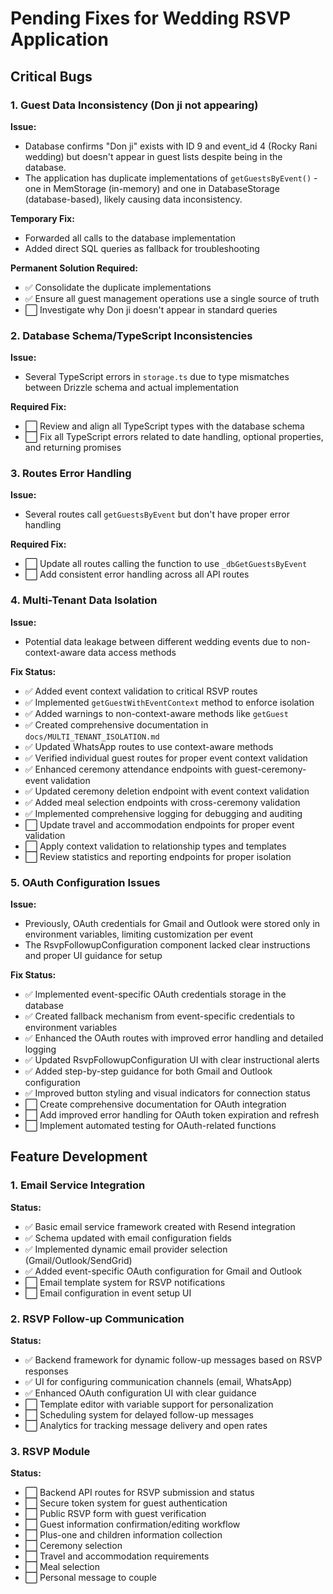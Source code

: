 # Pending Fixes for Wedding RSVP Application

## Critical Bugs

### 1. Guest Data Inconsistency (Don ji not appearing)

**Issue:** 
- Database confirms "Don ji" exists with ID 9 and event_id 4 (Rocky Rani wedding) but doesn't appear in guest lists despite being in the database.
- The application has duplicate implementations of `getGuestsByEvent()` - one in MemStorage (in-memory) and one in DatabaseStorage (database-based), likely causing data inconsistency.

**Temporary Fix:**
- Forwarded all calls to the database implementation 
- Added direct SQL queries as fallback for troubleshooting

**Permanent Solution Required:**
- ✅ Consolidate the duplicate implementations
- ✅ Ensure all guest management operations use a single source of truth
- ⬜ Investigate why Don ji doesn't appear in standard queries

### 2. Database Schema/TypeScript Inconsistencies

**Issue:**
- Several TypeScript errors in `storage.ts` due to type mismatches between Drizzle schema and actual implementation

**Required Fix:**
- ⬜ Review and align all TypeScript types with the database schema
- ⬜ Fix all TypeScript errors related to date handling, optional properties, and returning promises

### 3. Routes Error Handling

**Issue:**
- Several routes call `getGuestsByEvent` but don't have proper error handling

**Required Fix:**
- ⬜ Update all routes calling the function to use `_dbGetGuestsByEvent`
- ⬜ Add consistent error handling across all API routes

### 4. Multi-Tenant Data Isolation

**Issue:**
- Potential data leakage between different wedding events due to non-context-aware data access methods

**Fix Status:**
- ✅ Added event context validation to critical RSVP routes
- ✅ Implemented `getGuestWithEventContext` method to enforce isolation
- ✅ Added warnings to non-context-aware methods like `getGuest`
- ✅ Created comprehensive documentation in `docs/MULTI_TENANT_ISOLATION.md`
- ✅ Updated WhatsApp routes to use context-aware methods
- ✅ Verified individual guest routes for proper event context validation
- ✅ Enhanced ceremony attendance endpoints with guest-ceremony-event validation
- ✅ Updated ceremony deletion endpoint with event context validation
- ✅ Added meal selection endpoints with cross-ceremony validation
- ✅ Implemented comprehensive logging for debugging and auditing
- ⬜ Update travel and accommodation endpoints for proper event validation
- ⬜ Apply context validation to relationship types and templates
- ⬜ Review statistics and reporting endpoints for proper isolation

### 5. OAuth Configuration Issues

**Issue:**
- Previously, OAuth credentials for Gmail and Outlook were stored only in environment variables, limiting customization per event
- The RsvpFollowupConfiguration component lacked clear instructions and proper UI guidance for setup

**Fix Status:**
- ✅ Implemented event-specific OAuth credentials storage in the database
- ✅ Created fallback mechanism from event-specific credentials to environment variables
- ✅ Enhanced the OAuth routes with improved error handling and detailed logging
- ✅ Updated RsvpFollowupConfiguration UI with clear instructional alerts
- ✅ Added step-by-step guidance for both Gmail and Outlook configuration
- ✅ Improved button styling and visual indicators for connection status
- ⬜ Create comprehensive documentation for OAuth integration
- ⬜ Add improved error handling for OAuth token expiration and refresh
- ⬜ Implement automated testing for OAuth-related functions

## Feature Development

### 1. Email Service Integration

**Status:**
- ✅ Basic email service framework created with Resend integration
- ✅ Schema updated with email configuration fields
- ✅ Implemented dynamic email provider selection (Gmail/Outlook/SendGrid)
- ✅ Added event-specific OAuth configuration for Gmail and Outlook
- ⬜ Email template system for RSVP notifications
- ⬜ Email configuration in event setup UI

### 2. RSVP Follow-up Communication

**Status:**
- ✅ Backend framework for dynamic follow-up messages based on RSVP responses
- ✅ UI for configuring communication channels (email, WhatsApp)
- ✅ Enhanced OAuth configuration UI with clear guidance
- ⬜ Template editor with variable support for personalization
- ⬜ Scheduling system for delayed follow-up messages
- ⬜ Analytics for tracking message delivery and open rates

### 3. RSVP Module

**Status:**
- ⬜ Backend API routes for RSVP submission and status
- ⬜ Secure token system for guest authentication
- ⬜ Public RSVP form with guest verification
- ⬜ Guest information confirmation/editing workflow
- ⬜ Plus-one and children information collection
- ⬜ Ceremony selection
- ⬜ Travel and accommodation requirements
- ⬜ Meal selection
- ⬜ Personal message to couple